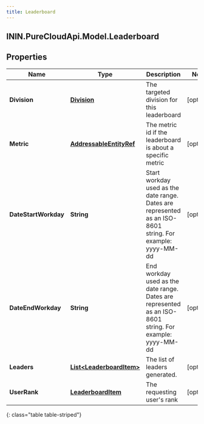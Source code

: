 ```yaml
---
title: Leaderboard
---
```

## ININ.PureCloudApi.Model.Leaderboard

## Properties

|Name | Type | Description | Notes|
|------------ | ------------- | ------------- | -------------|
| **Division** | [**Division**](Division.html) | The targeted division for this leaderboard | [optional] |
| **Metric** | [**AddressableEntityRef**](AddressableEntityRef.html) | The metric id if the leaderboard is about a specific metric | [optional] |
| **DateStartWorkday** | **String** | Start workday used as the date range. Dates are represented as an ISO-8601 string. For example: yyyy-MM-dd | [optional] |
| **DateEndWorkday** | **String** | End workday used as the date range. Dates are represented as an ISO-8601 string. For example: yyyy-MM-dd | [optional] |
| **Leaders** | [**List&lt;LeaderboardItem&gt;**](LeaderboardItem.html) | The list of leaders generated. | [optional] |
| **UserRank** | [**LeaderboardItem**](LeaderboardItem.html) | The requesting user&#39;s rank | [optional] |
{: class="table table-striped"}


